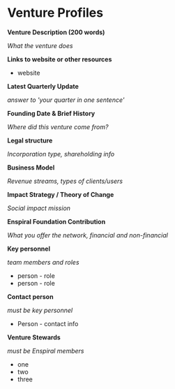 # Venture Profiles

**Venture Description (200 words)**

*What the venture does*

**Links to website or other resources**
* website

**Latest Quarterly Update**

*answer to 'your quarter in one sentence'*


**Founding Date & Brief History**

*Where did this venture come from?*


**Legal structure**

*Incorporation type, shareholding info*

**Business Model**

*Revenue streams, types of clients/users*

**Impact Strategy / Theory of Change**

*Social impact mission*


**Enspiral Foundation Contribution**

*What you offer the network, financial and non-financial*


**Key personnel**

*team members and roles*
* person - role
* person - role

**Contact person** 

*must be key personnel*

* Person - contact info

**Venture Stewards** 

*must be Enspiral members*

* one 
* two
* three